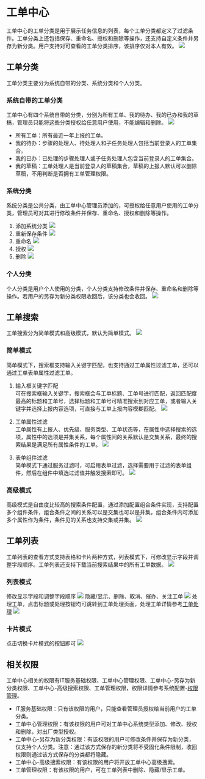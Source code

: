 # 工单中心
工单中心的工单分类是用于展示任务信息的列表，每个工单分类都定义了过滤条件。工单分类上还包括保存、重命名、授权和删除等操作，还支持自定义条件并另存为新分类。用户支持对可查看的工单分类排序，该排序仅对本人有效。
![](images/工单中心.png)

## 工单分类
工单分类主要分为系统自带的分类、系统分类和个人分类。

### 系统自带的工单分类
工单中心有四个系统自带的分类，分别为所有工单、我的待办、我的已办和我的草稿，管理员只能将这些分类授权给任意用户使用，不能编辑和删除。
![](images/系统自带的工单分类.png)
- 所有工单：所有最近一年上报的工单。
- 我的待办：步骤的处理人、待处理人和子任务处理人包括当前登录人的工单集合。
- 我的已办：已处理的步骤处理人或子任务处理人包含当前登录人的工单集合。
- 我的草稿：工单处理人是当前登录人的草稿集合，草稿的上报人默认可以删除草稿，不用判断是否拥有工单管理权限。

### 系统分类
系统分类是公共分类，由工单中心管理员添加的，可授权给任意用户使用的工单分类，管理员可对其进行修改条件并保存、重命名、授权和删除等操作。
1. 添加系统分类
![](images/添加系统分类.gif)
2. 重新保存条件
   ![](images/重新保存条件.gif)
3. 重命名
   ![](images/重命名.gif)
4. 授权
   ![](images/授权.gif)
5. 删除
   ![](images/删除分类.gif)
### 个人分类
个人分类是用户个人使用的分类，个人分类支持修改条件并保存、重命名和删除等操作。若用户的另存为新分类权限收回后，该分类也会收回。
![](images/个人分类.png)
## 工单搜索
工单搜索分为简单模式和高级模式，默认为简单模式。
![](images/工单搜索.gif)
### 简单模式
简单模式下，搜索框支持输入关键字匹配，也支持通过工单属性过滤工单，还可以通过工单表单属性过滤工单。
1. 输入框关键字匹配<br>
   可在搜索框输入关键字，搜索框会与工单标题、工单号进行匹配，返回匹配度最高的标题和工单号，选择标题和工单号可精准搜索到对应工单，或者输入关键字并选择上报内容选项，可直接与工单上报内容模糊匹配。
   ![](images/工单搜索_关键字匹配.gif)

2. 工单属性过滤<br>
   工单属性有上报人、优先级、服务类型、工单状态等，在属性中选择搜索的选项，属性中的选项是并集关系，每个属性间的关系默认是交集关系，最终的搜索结果是满足所有属性条件的工单。
   ![](images/工单搜索_工单属性过滤.gif)

3. 表单组件过滤<br>
   简单模式下通过服务过滤时，可启用表单过滤，选择需要用于过滤的表单组件，然后在组件中填选过滤值并触发搜索即可。
   ![](images/工单搜索_表单组件过滤.gif)

### 高级模式
高级模式是自由度比较高的搜索条件配置，通过添加配置组合条件实现，支持配置多个组件条件，组合条件之间的关系可以是交集也可以是并集，组合条件内可添加多个属性作为条件，条件见的关系也支持交集或并集。
![](images/工单搜索_高级搜索.gif)

## 工单列表
工单列表的查看方式支持表格和卡片两种方式，列表模式下，可修改显示字段并调整字段顺序。工单列表还支持下载当前搜索结果中的所有工单数据。
![](images/工单列表.png)

### 列表模式
修改显示字段和调整字段顺序
![](images/工单列表-显示字段.gif)
隐藏/显示、删除、取消、催办、关注工单
![](images/工单列表_操作.png)
处理工单，点击标题或处理按钮均可跳转到工单处理页面，处理工单详情参考[工单处理](../工单处理/工单处理.md)
![](images/工单列表_处理.png)

### 卡片模式
点击切换卡片模式的按钮即可
![](images/工单列表_卡片模式.png)

## 相关权限
工单中心相关的权限有IT服务基础权限、工单中心管理权限、工单中心-另存为新分类权限、工单中心-高级搜索权限、工单管理权限，权限详情参考系统配置-[权限管理](../../100.系统配置/1.用户和权限/用户和权限.md)。
- IT服务基础权限：只有该权限的用户，只能查看管理员授权给当前用户的工单分类。
- 工单中心管理权限：有该权限的用户可对工单中心系统类型添加、修改、授权和删除，对出厂类型授权。
- 工单中心-另存为新分类权限：有该权限的用户可修改条件并保存为新分类，仅支持个人分类。注意：通过该方式保存的新分类将不受固化条件限制，收回权限则通过该方式保存的分类都将隐藏。
- 工单中心-高级搜索权限：有该权限的用户将开放工单中心高级搜索。
- 工单管理权限：有该权限的用户，可在工单列表中删除、隐藏/显示工单。